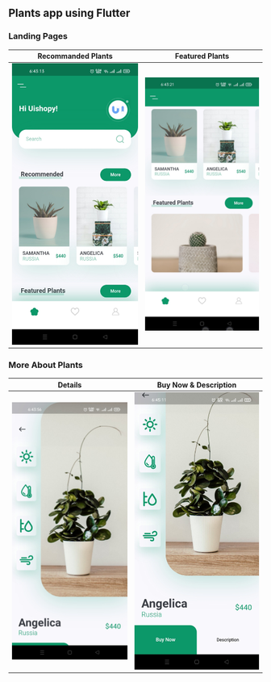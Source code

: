 ## Plants app using Flutter

### Landing Pages

Recommanded Plants|Featured Plants
:-------------------------:|:-------------------------:
![Lp1](https://github.com/TaneemKazi/plant_app/blob/main/ScreenShots/1.jpg)|![Lp2](https://github.com/TaneemKazi/plant_app/blob/main/ScreenShots/2.jpg)

### More About Plants
Details| Buy Now & Description
:-------------------------:|:-------------------------:
![Exp1](https://github.com/TaneemKazi/plant_app/blob/main/ScreenShots/3.jpg)|![Exp2](https://github.com/TaneemKazi/plant_app/blob/main/ScreenShots/4.jpg)
